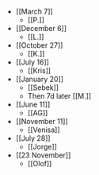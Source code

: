 - [[March 7]]
  - [[P.]]
- [[December 6]]
  - [[L.]]
- [[October 27]]
  - [[K.]]
- [[July 16]]
  - [[Kris]]
- [[January 20]]
  - [[Sebek]]
  - Then 7d later [[M.]] 
- [[June 11]]
  - [[AG]]
- [[November 11]]
  - [[Venisa]]
- [[July 28]]
  - [[Jorge]]
- [[23 November]]
  - [[Olof]]
